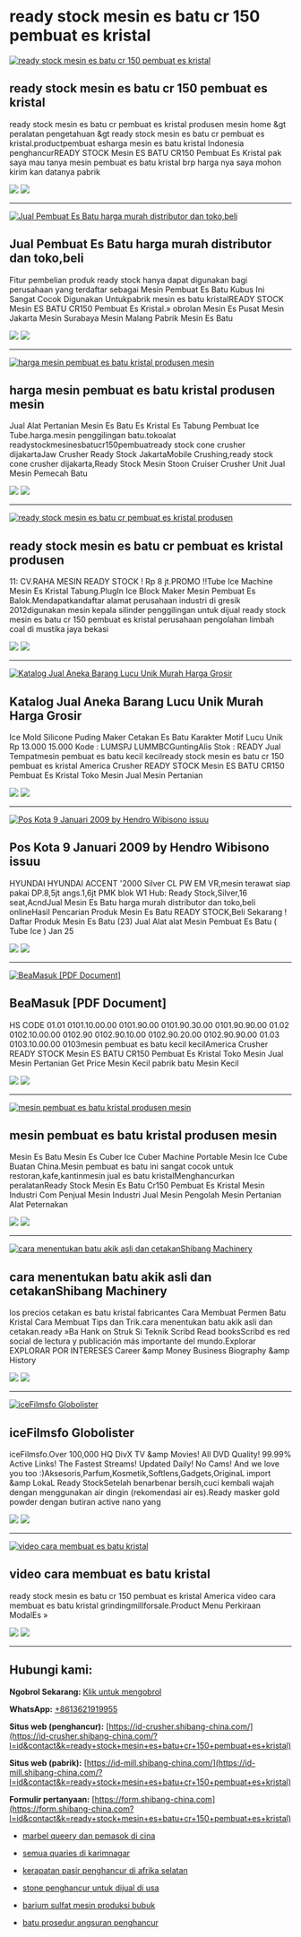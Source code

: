 # ready stock mesin es batu cr 150 pembuat es kristal

<a href="https://swt.shibang-china.com/?l=id&img&k=ready+stock+mesin+es+batu+cr+150+pembuat+es+kristal" target="_blank">![ready stock mesin es batu cr 150 pembuat es kristal](http://static.shibang-china.com/all-800x300/1039.jpg)</a>

## ready stock mesin es batu cr 150 pembuat es kristal
ready stock mesin es batu cr pembuat es kristal produsen mesin home &gt peralatan pengetahuan &gt ready stock mesin es batu cr pembuat es kristal.productpembuat esharga mesin es batu kristal Indonesia penghancurREADY STOCK Mesin ES BATU CR150 Pembuat Es Kristal pak saya mau tanya mesin pembuat es batu kristal brp harga nya saya mohon kirim kan datanya pabrik


<a href="https://whatsapp.shibangsoft.com/WhatsApp.php" target="_blank" title="WhatsApp">![](http://static.shibang-china.com/icon/whatsapp.png)</a> <a href="https://swt.shibang-china.com/?l=id&icon&k=ready+stock+mesin+es+batu+cr+150+pembuat+es+kristal" target="_blank">![](http://static.shibang-china.com/icon/chat-id.png)</a>

---

<a href="https://swt.shibang-china.com/?l=id&img&k=ready+stock+mesin+es+batu+cr+150+pembuat+es+kristal" target="_blank">![Jual Pembuat Es Batu harga murah distributor dan toko,beli](http://static.shibang-china.com/all-800x300/434.jpg)</a>

## Jual Pembuat Es Batu harga murah distributor dan toko,beli
Fitur pembelian produk ready stock hanya dapat digunakan bagi perusahaan yang terdaftar sebagai Mesin Pembuat Es Batu Kubus Ini Sangat Cocok Digunakan Untukpabrik mesin es batu kristalREADY STOCK Mesin ES BATU CR150 Pembuat Es Kristal.» obrolan Mesin Es Pusat Mesin Jakarta Mesin Surabaya Mesin Malang Pabrik Mesin Es Batu


<a href="https://whatsapp.shibangsoft.com/WhatsApp.php" target="_blank" title="WhatsApp">![](http://static.shibang-china.com/icon/whatsapp.png)</a> <a href="https://swt.shibang-china.com/?l=id&icon&k=ready+stock+mesin+es+batu+cr+150+pembuat+es+kristal" target="_blank">![](http://static.shibang-china.com/icon/chat-id.png)</a>

---

<a href="https://swt.shibang-china.com/?l=id&img&k=ready+stock+mesin+es+batu+cr+150+pembuat+es+kristal" target="_blank">![harga mesin pembuat es batu kristal produsen mesin](http://static.shibang-china.com/all-800x300/360.jpg)</a>

## harga mesin pembuat es batu kristal produsen mesin
Jual Alat Pertanian Mesin Es Batu Es Kristal Es Tabung Pembuat Ice Tube.harga.mesin penggilingan batu.tokoalat readystockmesinesbatucr150pembuatready stock cone crusher dijakartaJaw Crusher Ready Stock JakartaMobile Crushing,ready stock cone crusher dijakarta,Ready Stock Mesin Stoon Cruiser Crusher Unit Jual Mesin Pemecah Batu


<a href="https://whatsapp.shibangsoft.com/WhatsApp.php" target="_blank" title="WhatsApp">![](http://static.shibang-china.com/icon/whatsapp.png)</a> <a href="https://swt.shibang-china.com/?l=id&icon&k=ready+stock+mesin+es+batu+cr+150+pembuat+es+kristal" target="_blank">![](http://static.shibang-china.com/icon/chat-id.png)</a>

---

<a href="https://swt.shibang-china.com/?l=id&img&k=ready+stock+mesin+es+batu+cr+150+pembuat+es+kristal" target="_blank">![ready stock mesin es batu cr pembuat es kristal produsen](http://static.shibang-china.com/all-800x300/961.jpg)</a>

## ready stock mesin es batu cr pembuat es kristal produsen
11: CV.RAHA MESIN READY STOCK ! Rp 8 jt.PROMO !!Tube Ice Machine Mesin Es Kristal Tabung.PlugIn Ice Block Maker Mesin Pembuat Es Balok.Mendapatkandaftar alamat perusahaan industri di gresik 2012digunakan mesin kepala silinder penggilingan untuk dijual ready stock mesin es batu cr 150 pembuat es kristal perusahaan pengolahan limbah coal di mustika jaya bekasi


<a href="https://whatsapp.shibangsoft.com/WhatsApp.php" target="_blank" title="WhatsApp">![](http://static.shibang-china.com/icon/whatsapp.png)</a> <a href="https://swt.shibang-china.com/?l=id&icon&k=ready+stock+mesin+es+batu+cr+150+pembuat+es+kristal" target="_blank">![](http://static.shibang-china.com/icon/chat-id.png)</a>

---

<a href="https://swt.shibang-china.com/?l=id&img&k=ready+stock+mesin+es+batu+cr+150+pembuat+es+kristal" target="_blank">![Katalog Jual Aneka Barang Lucu Unik Murah Harga Grosir](http://static.shibang-china.com/all-800x300/1300.jpg)</a>

## Katalog Jual Aneka Barang Lucu Unik Murah Harga Grosir
Ice Mold Silicone Puding Maker Cetakan Es Batu Karakter Motif Lucu Unik Rp 13.000 15.000 Kode : LUMSPJ LUMMBCGuntingAlis Stok : READY Jual Tempatmesin pembuat es batu kecil kecilready stock mesin es batu cr 150 pembuat es kristal America Crusher READY STOCK Mesin ES BATU CR150 Pembuat Es Kristal Toko Mesin Jual Mesin Pertanian


<a href="https://whatsapp.shibangsoft.com/WhatsApp.php" target="_blank" title="WhatsApp">![](http://static.shibang-china.com/icon/whatsapp.png)</a> <a href="https://swt.shibang-china.com/?l=id&icon&k=ready+stock+mesin+es+batu+cr+150+pembuat+es+kristal" target="_blank">![](http://static.shibang-china.com/icon/chat-id.png)</a>

---

<a href="https://swt.shibang-china.com/?l=id&img&k=ready+stock+mesin+es+batu+cr+150+pembuat+es+kristal" target="_blank">![Pos Kota 9 Januari 2009 by Hendro Wibisono issuu](http://static.shibang-china.com/all-800x300/1106.jpg)</a>

## Pos Kota 9 Januari 2009 by Hendro Wibisono issuu
HYUNDAI HYUNDAI ACCENT '2000 Silver CL PW EM VR,mesin terawat siap pakai DP.8,5jt angs.1,6jt PMK blok W1 Hub: Ready Stock,Silver,16 seat,AcndJual Mesin Es Batu harga murah distributor dan toko,beli onlineHasil Pencarian Produk Mesin Es Batu READY STOCK,Beli Sekarang ! Daftar Produk Mesin Es Batu (23) Jual Alat alat Mesin Pembuat Es Batu ( Tube Ice ) Jan 25


<a href="https://whatsapp.shibangsoft.com/WhatsApp.php" target="_blank" title="WhatsApp">![](http://static.shibang-china.com/icon/whatsapp.png)</a> <a href="https://swt.shibang-china.com/?l=id&icon&k=ready+stock+mesin+es+batu+cr+150+pembuat+es+kristal" target="_blank">![](http://static.shibang-china.com/icon/chat-id.png)</a>

---

<a href="https://swt.shibang-china.com/?l=id&img&k=ready+stock+mesin+es+batu+cr+150+pembuat+es+kristal" target="_blank">![BeaMasuk [PDF Document]](http://static.shibang-china.com/all-800x300/305.jpg)</a>

## BeaMasuk [PDF Document]
HS CODE 01.01 0101.10.00.00 0101.90.00 0101.90.30.00 0101.90.90.00 01.02 0102.10.00.00 0102.90 0102.90.10.00 0102.90.20.00 0102.90.90.00 01.03 0103.10.00.00 0103mesin pembuat es batu kecil kecilAmerica Crusher READY STOCK Mesin ES BATU CR150 Pembuat Es Kristal Toko Mesin Jual Mesin Pertanian Get Price Mesin Kecil pabrik batu Mesin Kecil


<a href="https://whatsapp.shibangsoft.com/WhatsApp.php" target="_blank" title="WhatsApp">![](http://static.shibang-china.com/icon/whatsapp.png)</a> <a href="https://swt.shibang-china.com/?l=id&icon&k=ready+stock+mesin+es+batu+cr+150+pembuat+es+kristal" target="_blank">![](http://static.shibang-china.com/icon/chat-id.png)</a>

---

<a href="https://swt.shibang-china.com/?l=id&img&k=ready+stock+mesin+es+batu+cr+150+pembuat+es+kristal" target="_blank">![mesin pembuat es batu kristal produsen mesin](http://static.shibang-china.com/all-800x300/1135.jpg)</a>

## mesin pembuat es batu kristal produsen mesin
Mesin Es Batu Mesin Es Cuber Ice Cuber Machine Portable Mesin Ice Cube Buatan China.Mesin pembuat es batu ini sangat cocok untuk restoran,kafe,kantinmesin jual es batu kristalMenghancurkan peralatanReady Stock Mesin Es Batu Cr150 Pembuat Es Kristal Mesin Industri Com Penjual Mesin Industri Jual Mesin Pengolah Mesin Pertanian Alat Peternakan


<a href="https://whatsapp.shibangsoft.com/WhatsApp.php" target="_blank" title="WhatsApp">![](http://static.shibang-china.com/icon/whatsapp.png)</a> <a href="https://swt.shibang-china.com/?l=id&icon&k=ready+stock+mesin+es+batu+cr+150+pembuat+es+kristal" target="_blank">![](http://static.shibang-china.com/icon/chat-id.png)</a>

---

<a href="https://swt.shibang-china.com/?l=id&img&k=ready+stock+mesin+es+batu+cr+150+pembuat+es+kristal" target="_blank">![cara menentukan batu akik asli dan cetakanShibang Machinery](http://static.shibang-china.com/all-800x300/290.jpg)</a>

## cara menentukan batu akik asli dan cetakanShibang Machinery
los precios cetakan es batu kristal fabricantes Cara Membuat Permen Batu Kristal Cara Membuat Tips dan Trik.cara menentukan batu akik asli dan cetakan.ready »Ba Hank on Struk Si Teknik Scribd Read booksScribd es red social de lectura y publicación más importante del mundo.Explorar EXPLORAR POR INTERESES Career &amp Money Business Biography &amp History


<a href="https://whatsapp.shibangsoft.com/WhatsApp.php" target="_blank" title="WhatsApp">![](http://static.shibang-china.com/icon/whatsapp.png)</a> <a href="https://swt.shibang-china.com/?l=id&icon&k=ready+stock+mesin+es+batu+cr+150+pembuat+es+kristal" target="_blank">![](http://static.shibang-china.com/icon/chat-id.png)</a>

---

<a href="https://swt.shibang-china.com/?l=id&img&k=ready+stock+mesin+es+batu+cr+150+pembuat+es+kristal" target="_blank">![iceFilmsfo Globolister](http://static.shibang-china.com/all-800x300/498.jpg)</a>

## iceFilmsfo Globolister
iceFilmsfo.Over 100,000 HQ DivX TV &amp Movies! All DVD Quality! 99.99% Active Links! The Fastest Streams! Updated Daily! No Cams! And we love you too :)Aksesoris,Parfum,Kosmetik,Softlens,Gadgets,OriginaL import &amp LokaL Ready StockSetelah benarbenar bersih,cuci kembali wajah dengan menggunakan air dingin (rekomendasi air es).Ready masker gold powder dengan butiran active nano yang


<a href="https://whatsapp.shibangsoft.com/WhatsApp.php" target="_blank" title="WhatsApp">![](http://static.shibang-china.com/icon/whatsapp.png)</a> <a href="https://swt.shibang-china.com/?l=id&icon&k=ready+stock+mesin+es+batu+cr+150+pembuat+es+kristal" target="_blank">![](http://static.shibang-china.com/icon/chat-id.png)</a>

---

<a href="https://swt.shibang-china.com/?l=id&img&k=ready+stock+mesin+es+batu+cr+150+pembuat+es+kristal" target="_blank">![video cara membuat es batu kristal](http://static.shibang-china.com/all-800x300/887.jpg)</a>

## video cara membuat es batu kristal
ready stock mesin es batu cr 150 pembuat es kristal America video cara membuat es batu kristal grindingmillforsale.Product Menu Perkiraan ModalEs »

<a href="https://whatsapp.shibangsoft.com/WhatsApp.php" target="_blank" title="WhatsApp">![](http://static.shibang-china.com/icon/whatsapp.png)</a> <a href="https://swt.shibang-china.com/?l=id&icon&k=ready+stock+mesin+es+batu+cr+150+pembuat+es+kristal" target="_blank">![](http://static.shibang-china.com/icon/chat-id.png)</a>

---
## Hubungi kami:

**Ngobrol Sekarang:** [Klik untuk mengobrol](https://swt.shibang-china.com?l=id&contact&k=ready+stock+mesin+es+batu+cr+150+pembuat+es+kristal)

**WhatsApp:**  [+8613621919955](https://whatsapp.shibangsoft.com/WhatsApp.php)

**Situs web (penghancur):** [https://id-crusher.shibang-china.com/](https://id-crusher.shibang-china.com/?l=id&contact&k=ready+stock+mesin+es+batu+cr+150+pembuat+es+kristal)

**Situs web (pabrik):** [https://id-mill.shibang-china.com/](https://id-mill.shibang-china.com/?l=id&contact&k=ready+stock+mesin+es+batu+cr+150+pembuat+es+kristal)

**Formulir pertanyaan:** [https://form.shibang-china.com](https://form.shibang-china.com?l=id&contact&k=ready+stock+mesin+es+batu+cr+150+pembuat+es+kristal)

* [marbel queery dan pemasok di cina](../31/marbel%20queery%20dan%20pemasok%20di%20cina.md)

* [semua quaries di karimnagar](../31/semua%20quaries%20di%20karimnagar.md)

* [kerapatan pasir penghancur di afrika selatan](../39/kerapatan%20pasir%20penghancur%20di%20afrika%20selatan.md)

* [stone penghancur untuk dijual di usa](../34/stone%20penghancur%20untuk%20dijual%20di%20usa.md)

* [barium sulfat mesin produksi bubuk](../37/barium%20sulfat%20mesin%20produksi%20bubuk.md)

* [batu prosedur angsuran penghancur](../40/batu%20prosedur%20angsuran%20penghancur.md)